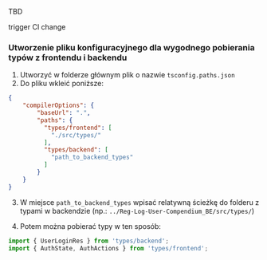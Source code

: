 TBD 

trigger CI change


### Utworzenie pliku konfiguracyjnego dla wygodnego pobierania typów z frontendu i backendu

1. Utworzyć w folderze głównym plik o nazwie `tsconfig.paths.json`
2. Do pliku wkleić poniższe:

```json
{
    "compilerOptions": {
        "baseUrl": ".",
        "paths": {
          "types/frontend": [
            "./src/types/"
          ],
          "types/backend": [
            "path_to_backend_types"
          ]
        }
    }
}
```

3. W miejsce `path_to_backend_types` wpisać relatywną ścieżkę do folderu z typami w backendzie (np.: `../Reg-Log-User-Compendium_BE/src/types/`)

4. Potem można pobierać typy w ten sposób:
```ts
import { UserLoginRes } from 'types/backend';
import { AuthState, AuthActions } from 'types/frontend';
```
